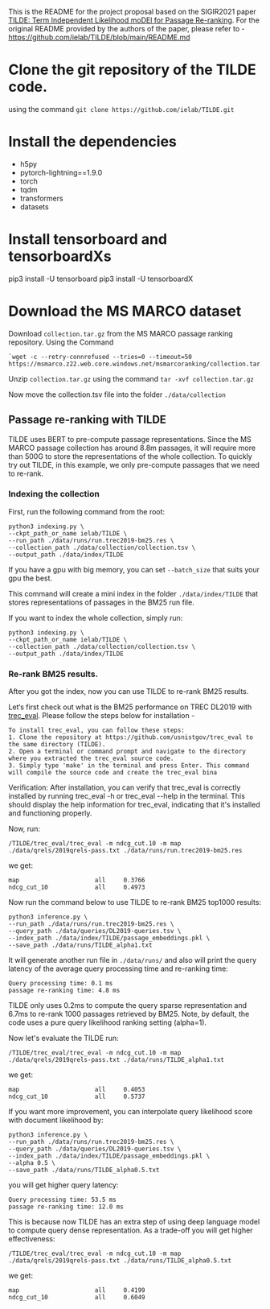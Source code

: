 
This is the README for the project proposal based on the SIGIR2021 paper [TILDE: Term Independent Likelihood moDEl for Passage Re-ranking](http://ielab.io/publications/arvin-2021-TILDE).
For the original README provided by the authors of the paper, please refer to - https://github.com/ielab/TILDE/blob/main/README.md

# Clone the git repository of the TILDE code.
using the command `git clone https://github.com/ielab/TILDE.git`

# Install the dependencies
- h5py
- pytorch-lightning==1.9.0
- torch
- tqdm
- transformers
- datasets

# Install tensorboard and tensorboardXs
pip3 install -U tensorboard
pip3 install -U tensorboardX

# Download the MS MARCO dataset
Download `collection.tar.gz` from the MS MARCO passage ranking repository. Using the Command 
```
`wget -c --retry-connrefused --tries=0 --timeout=50 https://msmarco.z22.web.core.windows.net/msmarcoranking/collection.tar.gz⁠`
```
Unzip `collection.tar.gz` using the command `tar -xvf collection.tar.gz`

Now move the collection.tsv file into the folder `./data/collection`


## Passage re-ranking with TILDE
TILDE uses BERT to pre-compute passage representations. Since the MS MARCO passage collection has around 8.8m passages, it will require more than 500G to store the representations of the whole collection. To quickly try out TILDE, in this example, we only pre-compute passages that we need to re-rank.

### Indexing the collection

First, run the following command from the root:

```
python3 indexing.py \
--ckpt_path_or_name ielab/TILDE \
--run_path ./data/runs/run.trec2019-bm25.res \
--collection_path ./data/collection/collection.tsv \
--output_path ./data/index/TILDE
```

If you have a gpu with big memory, you can set `--batch_size` that suits your gpu the best.

This command will create a mini index in the folder `./data/index/TILDE` that stores representations of passages in the BM25 run file.

If you want to index the whole collection, simply run:

```
python3 indexing.py \
--ckpt_path_or_name ielab/TILDE \
--collection_path ./data/collection/collection.tsv \
--output_path ./data/index/TILDE
```

### Re-rank BM25 results.
After you got the index, now you can use TILDE to re-rank BM25 results.

Let‘s first check out what is the BM25 performance on TREC DL2019 with [trec_eval](https://github.com/usnistgov/trec_eval). 
Please follow the steps below for installation -
```
To install trec_eval, you can follow these steps:
1. Clone the repository at https://github.com/usnistgov/trec_eval to the same directory (TILDE).
2. Open a terminal or command prompt and navigate to the directory where you extracted the trec_eval source code.
3. Simply type 'make' in the terminal and press Enter. This command will compile the source code and create the trec_eval bina

```
Verification: After installation, you can verify that trec_eval is correctly installed by running trec_eval -h or trec_eval --help in the terminal. This should display the help information for trec_eval, indicating that it's installed and functioning properly.

Now, run:
```
/TILDE/trec_eval/trec_eval -m ndcg_cut.10 -m map ./data/qrels/2019qrels-pass.txt ./data/runs/run.trec2019-bm25.res
```
we get:

```
map                     all     0.3766
ndcg_cut_10             all     0.4973
```

Now run the command below to use TILDE to re-rank BM25 top1000 results:

```
python3 inference.py \
--run_path ./data/runs/run.trec2019-bm25.res \
--query_path ./data/queries/DL2019-queries.tsv \
--index_path ./data/index/TILDE/passage_embeddings.pkl \
--save_path ./data/runs/TILDE_alpha1.txt
```
It will generate another run file in `./data/runs/` and also will print the query latency of the average query processing time and re-ranking time:

```
Query processing time: 0.1 ms
passage re-ranking time: 4.8 ms
```

TILDE only uses 0.2ms to compute the query sparse representation and 6.7ms to re-rank 1000 passages retrieved by BM25. Note, by default, the code uses a pure query likelihood ranking setting (alpha=1).

Now let's evaluate the TILDE run:

```
/TILDE/trec_eval/trec_eval -m ndcg_cut.10 -m map ./data/qrels/2019qrels-pass.txt ./data/runs/TILDE_alpha1.txt
```
we get:

```
map                     all     0.4053
ndcg_cut_10             all     0.5737
```

If you want more improvement, you can interpolate query likelihood score with document likelihood by:

```
python3 inference.py \
--run_path ./data/runs/run.trec2019-bm25.res \
--query_path ./data/queries/DL2019-queries.tsv \
--index_path ./data/index/TILDE/passage_embeddings.pkl \
--alpha 0.5 \
--save_path ./data/runs/TILDE_alpha0.5.txt
```

you will get higher query latency:

```
Query processing time: 53.5 ms
passage re-ranking time: 12.0 ms
```
This is because now TILDE has an extra step of using deep language model to compute query dense representation. As a trade-off you will get higher effectiveness:

```
/TILDE/trec_eval/trec_eval -m ndcg_cut.10 -m map ./data/qrels/2019qrels-pass.txt ./data/runs/TILDE_alpha0.5.txt
```
we get:
```
map                     all     0.4199
ndcg_cut_10             all     0.6049
```

##
